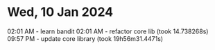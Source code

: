 # Wed, 10 Jan 2024

02:01 AM - learn bandit
02:01 AM - refactor core lib (took 14.738268s)
09:57 PM - update core library (took 19h56m31.4471s)
